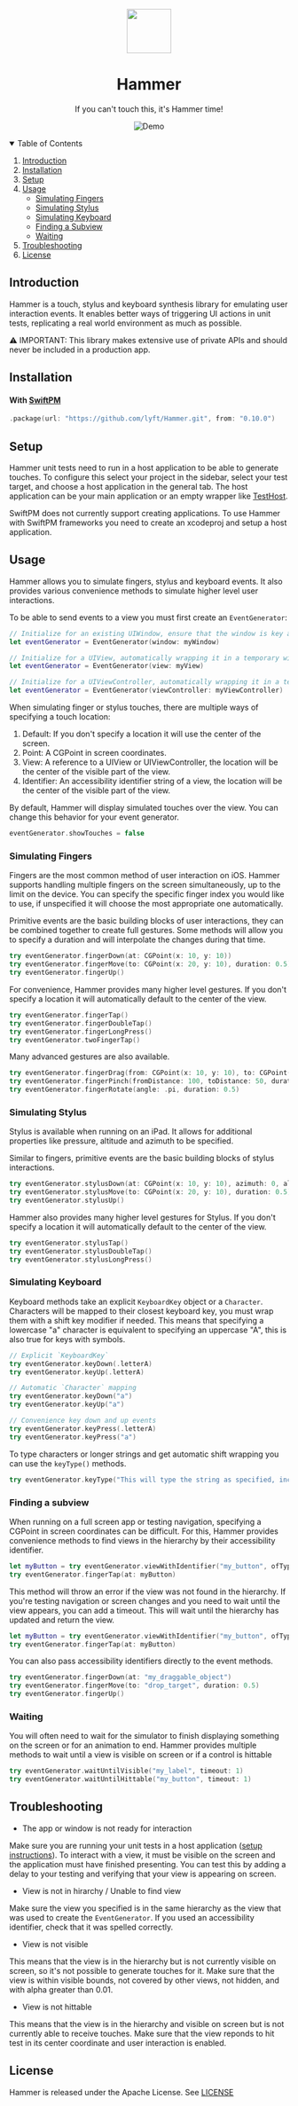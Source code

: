 <p align="center"><img src="https://user-images.githubusercontent.com/585835/116218212-273b4880-a6ff-11eb-93ec-7c28d821f620.png" alt="" width="80" height="80"></p>
<h1 align="center">Hammer</h1>
<p align="center">If you can't touch this, it's Hammer time!</p>

<p align="center"><img src="https://user-images.githubusercontent.com/585835/116217617-ab410080-a6fe-11eb-9de1-3d42f7dd6037.gif" alt="Demo"></p>

<details open="open">
  <summary>Table of Contents</summary>
  <ol>
    <li><a href="#introduction">Introduction</a></li>
    <li><a href="#installation">Installation</a></li>
    <li><a href="#setup">Setup</a></li>
    <li><a href="#usage">Usage</a><ul>
      <li><a href="#simulating-fingers">Simulating Fingers</a></li>
      <li><a href="#simulating-stylus">Simulating Stylus</a></li>
      <li><a href="#simulating-keyboard">Simulating Keyboard</a></li>
      <li><a href="#finding-a-subview">Finding a Subview</a></li>
      <li><a href="#waiting">Waiting</a></li>
    </ul></li>
    <li><a href="#troubleshooting">Troubleshooting</a></li>
    <li><a href="#license">License</a></li>
  </ol>
</details>

## Introduction

Hammer is a touch, stylus and keyboard synthesis library for emulating user interaction events. It enables better ways of triggering UI actions in unit tests, replicating a real world environment as much as possible. 

⚠️ IMPORTANT: This library makes extensive use of private APIs and should never be included in a production app.

## Installation

#### With [SwiftPM](https://swift.org/package-manager)

```swift
.package(url: "https://github.com/lyft/Hammer.git", from: "0.10.0")
```

## Setup

Hammer unit tests need to run in a host application to be able to generate touches. To configure this select your project in the sidebar, select your test target, and choose a host application in the general tab. The host application can be your main application or an empty wrapper like [TestHost](./TestHost).

SwiftPM does not currently support creating applications. To use Hammer with SwiftPM frameworks you need to create an xcodeproj and setup a host application.

## Usage

Hammer allows you to simulate fingers, stylus and keyboard events. It also provides various convenience methods to simulate higher level user interactions.

To be able to send events to a view you must first create an `EventGenerator`:

```swift
// Initialize for an existing UIWindow, ensure that the window is key and visible.
let eventGenerator = EventGenerator(window: myWindow)

// Initialize for a UIView, automatically wrapping it in a temporary window.
let eventGenerator = EventGenerator(view: myView)

// Initialize for a UIViewController, automatically wrapping it in a temporary window.
let eventGenerator = EventGenerator(viewController: myViewController)
```

When simulating finger or stylus touches, there are multiple ways of specifying a touch location:

1. Default: If you don't specify a location it will use the center of the screen.
2. Point: A CGPoint in screen coordinates.
3. View: A reference to a UIView or UIViewController, the location will be the center of the visible part of the view.
4. Identifier: An accessibility identifier string of a view, the location will be the center of the visible part of the view.

By default, Hammer will display simulated touches over the view. You can change this behavior for your event generator.

```swift
eventGenerator.showTouches = false
```

### Simulating Fingers

Fingers are the most common method of user interaction on iOS. Hammer supports handling multiple fingers on the screen simultaneously, up to the limit on the device. You can specify the specific finger index you would like to use, if unspecified it will choose the most appropriate one automatically.

Primitive events are the basic building blocks of user interactions, they can be combined together to create full gestures. Some methods will allow you to specify a duration and will interpolate the changes during that time.

```swift
try eventGenerator.fingerDown(at: CGPoint(x: 10, y: 10))
try eventGenerator.fingerMove(to: CGPoint(x: 20, y: 10), duration: 0.5)
try eventGenerator.fingerUp()
```

For convenience, Hammer provides many higher level gestures. If you don't specify a location it will automatically default to the center of the view.

```swift
try eventGenerator.fingerTap()
try eventGenerator.fingerDoubleTap()
try eventGenerator.fingerLongPress()
try eventGenerator.twoFingerTap()
```

Many advanced gestures are also available.

```swift
try eventGenerator.fingerDrag(from: CGPoint(x: 10, y: 10), to: CGPoint(x: 20, y: 10), duration: 0.5)
try eventGenerator.fingerPinch(fromDistance: 100, toDistance: 50, duration: 0.5)
try eventGenerator.fingerRotate(angle: .pi, duration: 0.5)
```

### Simulating Stylus

Stylus is available when running on an iPad. It allows for additional properties like pressure, altitude and azimuth to be specified.

Similar to fingers, primitive events are the basic building blocks of stylus interactions.

```swift
try eventGenerator.stylusDown(at: CGPoint(x: 10, y: 10), azimuth: 0, altitude: 0, pressure: 0.5)
try eventGenerator.stylusMove(to: CGPoint(x: 20, y: 10), duration: 0.5)
try eventGenerator.stylusUp()
```

Hammer also provides many higher level gestures for Stylus. If you don't specify a location it will automatically default to the center of the view.

```swift
try eventGenerator.stylusTap()
try eventGenerator.stylusDoubleTap()
try eventGenerator.stylusLongPress()
```

### Simulating Keyboard

Keyboard methods take an explicit `KeyboardKey` object or a `Character`. Characters will be mapped to their closest keyboard key, you must wrap them with a shift key modifier if needed. This means that specifying a lowercase "a" character is equivalent to specifying an uppercase "A", this is also true for keys with symbols.

```swift
// Explicit `KeyboardKey`
try eventGenerator.keyDown(.letterA)
try eventGenerator.keyUp(.letterA)

// Automatic `Character` mapping
try eventGenerator.keyDown("a")
try eventGenerator.keyUp("a")

// Convenience key down and up events
try eventGenerator.keyPress(.letterA)
try eventGenerator.keyPress("a")
```

To type characters or longer strings and get automatic shift wrapping you can use the `keyType()` methods.

```swift
try eventGenerator.keyType("This will type the string as specified, including symbols!")
```

### Finding a subview

When running on a full screen app or testing navigation, specifying a CGPoint in screen coordinates can be difficult. For this, Hammer provides convenience methods to find views in the hierarchy by their accessibility identifier.

```swift
let myButton = try eventGenerator.viewWithIdentifier("my_button", ofType: UIButton.self)
try eventGenerator.fingerTap(at: myButton)
```

This method will throw an error if the view was not found in the hierarchy. If you're testing navigation or screen changes and you need to wait until the view appears, you can add a timeout. This will wait until the hierarchy has updated and return the view.

```swift
let myButton = try eventGenerator.viewWithIdentifier("my_button", ofType: UIButton.self, timeout: 1)
try eventGenerator.fingerTap(at: myButton)
```

You can also pass accessibility identifiers directly to the event methods.

```swift
try eventGenerator.fingerDown(at: "my_draggable_object")
try eventGenerator.fingerMove(to: "drop_target", duration: 0.5)
try eventGenerator.fingerUp()
```

### Waiting

You will often need to wait for the simulator to finish displaying something on the screen or for an animation to end. Hammer provides multiple methods to wait until a view is visible on screen or if a control is hittable

```swift
try eventGenerator.waitUntilVisible("my_label", timeout: 1)
try eventGenerator.waitUntilHittable("my_button", timeout: 1)
```

## Troubleshooting

- The app or window is not ready for interaction

Make sure you are running your unit tests in a host application ([setup instructions](#setup)). To interact with a view, it must be visible on the screen and the application must have finished presenting. You can test this by adding a delay to your testing and verifying that your view is appearing on screen.

- View is not in hirarchy / Unable to find view

Make sure the view you specified is in the same hierarchy as the view that was used to create the `EventGenerator`. If you used an accessibility identifier, check that it was spelled correctly.

- View is not visible

This means that the view is in the hierarchy but is not currently visible on screen, so it's not possible to generate touches for it. Make sure that the view is within visible bounds, not covered by other views, not hidden, and with alpha greater than 0.01.

- View is not hittable

This means that the view is in the hierarchy and visible on screen but is not currently able to receive touches. Make sure that the view reponds to hit test in its center coordinate and user interaction is enabled.

## License

Hammer is released under the Apache License. See [LICENSE](./LICENSE)
